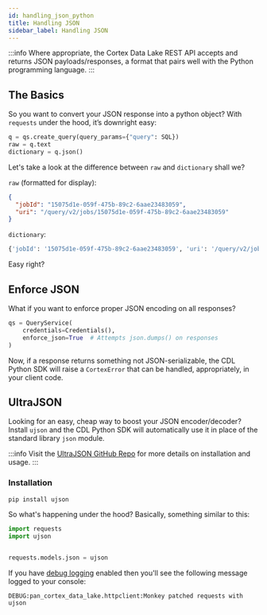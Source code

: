 ```yaml
---
id: handling_json_python
title: Handling JSON
sidebar_label: Handling JSON
---
```


:::info
Where appropriate, the Cortex Data Lake REST API accepts and returns JSON payloads/responses, a format that pairs well with the Python programming language.
:::

## The Basics

So you want to convert your JSON response into a python object? With `requests` under the hood, it’s downright easy:

```python
q = qs.create_query(query_params={"query": SQL})
raw = q.text
dictionary = q.json()
```

Let's take a look at the difference between `raw` and `dictionary` shall we?

`raw` (formatted for display):

```json
{
  "jobId": "15075d1e-059f-475b-89c2-6aae23483059",
  "uri": "/query/v2/jobs/15075d1e-059f-475b-89c2-6aae23483059"
}
```

`dictionary`:

```python
{'jobId': '15075d1e-059f-475b-89c2-6aae23483059', 'uri': '/query/v2/jobs/15075d1e-059f-475b-89c2-6aae23483059'}
```

Easy right?

## Enforce JSON

What if you want to enforce proper JSON encoding on all responses?

```python
qs = QueryService(
    credentials=Credentials(),
    enforce_json=True  # Attempts json.dumps() on responses
)
```

Now, if a response returns something not JSON-serializable, the CDL Python SDK will raise a `CortexError` that can be handled, appropriately, in your client code.

## UltraJSON

Looking for an easy, cheap way to boost your JSON encoder/decoder? Install `ujson` and the CDL Python SDK will automatically use it in place of the standard library `json` module.

:::info
Visit the [UltraJSON GitHub Repo](https://github.com/ultrajson/ultrajson) for more details on installation and usage.
:::

### Installation

```bash
pip install ujson
```

So what's happening under the hood? Basically, something similar to this:

```python
import requests
import ujson


requests.models.json = ujson
```

If you have [debug logging](/docs/develop/debugging_python) enabled then you'll see the following message logged to your console:

```console
DEBUG:pan_cortex_data_lake.httpclient:Monkey patched requests with ujson
```
